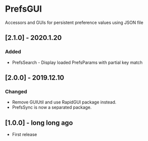 # PrefsGUI
Accessors and GUIs for persistent preference values using JSON file

## [2.1.0] - 2020.1.20
### Added
- PrefsSearch - Display loaded PrefsParams with partial key match

## [2.0.0] - 2019.12.10
### Changed
- Remove GUIUtil and use RapidGUI package instead.
- PrefsSync is now a separated package.

## [1.0.0] - long long ago
- First release
